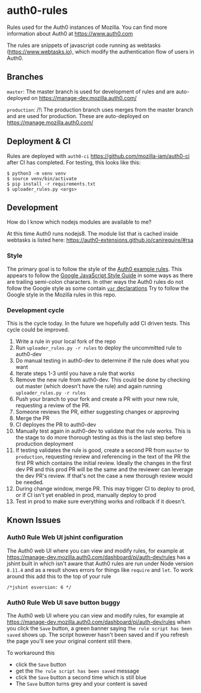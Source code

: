 # auth0-rules
Rules used for the Auth0 instances of Mozilla.
You can find more information about Auth0 at https://www.auth0.com

The rules are snippets of javascript code running as webtasks (https://www.webtasks.io), which modify the authentication flow of users in Auth0.

## Branches

`master`:
The master branch is used for development of rules and are auto-deployed on https://manage-dev.mozilla.auth0.com/

`production`:
/!\ The production branch uses merges from the master branch and are used for production. These are auto-deployed on https://manage.mozilla.auth0.com/

## Deployment & CI

Rules are deployed with `auth0-ci` <https://github.com/mozilla-iam/auth0-ci> after CI has completed.
For testing, this looks like this:

```
$ python3 -m venv venv
$ source venv/bin/activate
$ pip install -r requirements.txt
$ uploader_rules.py <args>
```

## Development

How do I know which nodejs modules are available to me?

At this time Auth0 runs nodejs8. The module list that is cached inside webtasks is listed here:
https://auth0-extensions.github.io/canirequire/#rsa

### Style

The primary goal is to follow the style of the [Auth0 example rules](https://github.com/auth0/rules/tree/master/src/rules).
This appears to follow the [Google JavaScript Style Guide](https://google.github.io/styleguide/jsguide.html)
in some ways as there are trailing semi-colon characters. In other ways the 
Auth0 rules do not follow the Google style as some contain [`var` declarations](https://google.github.io/styleguide/jsguide.html#features-use-const-and-let)
Try to follow the Google style in the Mozilla rules in this repo.

### Development cycle

This is the cycle today. In the future we hopefully add CI driven tests. 
This cycle could be improved.

1. Write a rule in your local fork of the repo
2. Run `uploader_rules.py -r rules` to deploy the uncommitted rule to auth0-dev
3. Do manual testing in auth0-dev to determine if the rule does what you want
4. Iterate steps 1-3 until you have a rule that works
5. Remove the new rule from auth0-dev. This could be done by checking out 
   master (which doesn't have the rule) and again running `uploader_rules.py -r rules`
6. Push your branch to your fork and create a PR with your new rule, requesting 
   a review of the PR.
7. Someone reviews the PR, either suggesting changes or approving
8. Merge the PR
9. CI deployes the PR to auth0-dev
10. Manually test again in auth0-dev to validate that the rule works. This is 
    the stage to do more thorough testing as this is the last step before
    production deployment
11. If testing validates the rule is good, create a second PR from `master` to
    `production`, requesting review and referencing in the text of the PR the
    first PR which contains the initial review. Ideally the changes in the first
    dev PR and this prod PR will be the same and the reviewer can leverage
    the dev PR's review. If that's not the case a new thorough review would be
    needed.
12. During change window, merge PR. This may trigger CI to deploy to prod, or
    if CI isn't yet enabled in prod, manually deploy to prod
13. Test in prod to make sure everything works and rollback if it doesn't.  

## Known Issues

### Auth0 Rule Web UI jshint configuration

The Auth0 web UI where you can view and modify rules, for example at
https://manage-dev.mozilla.auth0.com/dashboard/pi/auth-dev/rules
has a jshint built in which isn't aware that Auth0 rules are run under
Node version `8.11.4` and as a result shows errors for things like
`require` and `let`. To work around this add this to the top of your rule

```
/*jshint esversion: 6 */
```

### Auth0 Rule Web UI save button buggy

The Auth0 web UI where you can view and modify rules, for example at
https://manage-dev.mozilla.auth0.com/dashboard/pi/auth-dev/rules
when you click the `Save` button, a green banner saying
`The rule script has been saved` shows up. The script however hasn't
been saved and if you refresh the page you'll see your original content
still there.

To workaround this
* click the `Save` button
* get the `The rule script has been saved` message
* click the `Save` button a second time which is still blue
* The `Save` button turns grey and your content is saved
